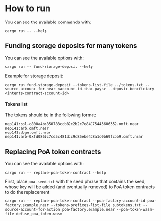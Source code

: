# How to run

You can see the available commands with:

```
cargo run -- --help
```

## Funding storage deposits for many tokens

You can see the available options with:

```
cargo run -- fund-storage-deposit --help
```

Example for storage deposit:

```
cargo run fund-storage-deposit --tokens-list-file ../tokens.txt --source-account-for-near <account-id-that-pays> --deposit-beneficiary <intents-contract-account-id>
```

#### Tokens list

The tokens should be in the following format:

```
nep141:sol-c800a4bd850783ccb82c2b2c7e84175443606352.omft.near
nep141:arb.omft.near
nep141:doge.omft.near
nep141:arb-0xfd086bc7cd5c481dcc9c85ebe478a1c0b69fcbb9.omft.near
```

## Replacing PoA token contracts

You can see the available options with:

```
cargo run -- replace-poa-token-contract --help
```

First, place `poa-seed.txt` with the seed phrase that contains the seed, whose key will be added (and eventually removed) to PoA token contracts to do the replacement

```
cargo run -- replace-poa-token-contract --poa-factory-account-id poa-factory.example.near --tokens-prefixes-list-file subtokens.txt --source-account-for-action poa-factory.example.near --poa-token-wasm-file defuse_poa_token.wasm
```

